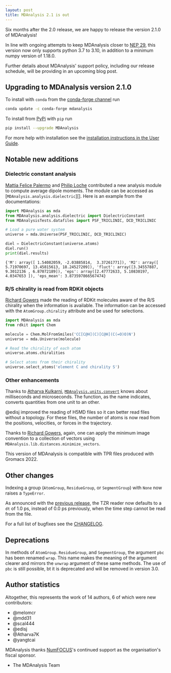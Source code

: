 ```yaml
---
layout: post
title: MDAnalysis 2.1 is out
---
```


Six months after the 2.0 release, we are happy to release the version 2.1.0 of MDAnalysis!

In line with ongoing attempts to keep MDAnalysis closer to [NEP 29][], this version now only supports python 3.7 to 3.10, in addition to a minimum numpy version of 1.18.0.

Further details about MDAnalysis' support policy, including our release schedule, will be providing in an upcoming blog post.

## Upgrading to MDAnalysis version 2.1.0

To install with `conda` from the [conda-forge channel][] run

```bash
conda update -c conda-forge mdanalysis
```

To install from [PyPi][] with `pip` run

```bash
pip install --upgrade MDAnalysis
```

For more help with installation see the [installation instructions in the User Guide][].


## Notable new additions

### Dielectric constant analysis

[Mattia Felice Palermo][] and [Philip Loche][] contributed a new analysis module to compute average dipole moments. The module can be accessed as [`MDAnalysis.analysis.dielectric`][]. Here is an example from the documentations:

```python
import MDAnalysis as mda
from MDAnalysis.analysis.dielectric import DielectricConstant
from MDAnalysisTests.datafiles import PSF_TRICLINIC, DCD_TRICLINIC

# Load a pure water system
universe = mda.Universe(PSF_TRICLINIC, DCD_TRICLINIC)

diel = DielectricConstant(universe.atoms)
diel.run()
print(diel.results)
```

```
{'M': array([ 1.54082059, -2.03885814,  3.37261771]), 'M2': array([ 5.71970697, 13.45815613, 18.24527209]), 'fluct': array([3.34557887, 9.3012136 , 6.87072189]), 'eps': array([2.47772633, 5.10830197, 4.0347653 ]), 'eps_mean': 3.873597866567474}
```

### R/S chirality is read from RDKit objects

[Richard Gowers][] made the reading of RDKit molecules aware of the R/S chirality when the information is available. The information can be accessed with the `AtomGroup.chirality` attribute and be used for selections.

```python
import MDAnalysis as mda
from rdkit import Chem

molecule = Chem.MolFromSmiles('CC[C@H](C)[C@H](C(=O)O)N')
universe = mda.Universe(molecule)

# Read the chirality of each atom
universe.atoms.chiralities

# Select atoms from their chirality
universe.select_atoms('element C and chirality S')
```

### Other enhancements

Thanks to [Atharva Kulkarni][], [`MDAnalysis.units.convert`][] knows about milliseconds and microseconds. The function, as the name indicates, converts quantities from one unit to an other.

@edisj improved the reading of H5MD files so it can better read files without a topology. For these files, the number of atoms is now read from the positions, velocities, or forces in the trajectory.

Thanks to [Richard Gowers][], again, one can apply the minimum image convention to a collection of vectors using `MDAnalysis.lib.distances.minimize_vectors`.

This version of MDAnalysis is compatible with TPR files produced with Gromacs 2022.


## Other changes

Indexing a group (`AtomGroup`, `ResidueGroup`, or `SegmentGroup`) with `None` now raises a `TypeError`.

As announced with the [previous release][], the TZR reader now defaults to a `dt` of 1.0 ps, instead of 0.0 ps previously, when the time step cannot be read from the file.

For a full list of bugfixes see the [CHANGELOG][].

## Deprecations

In methods of `AtomGroup`. `ResidueGroup`, and `SegmentGroup`, the argument `pbc` has been renamed `wrap`. This name makes the meaning of the argument clearer and mirrors the `unwrap` argument of these same methods. The use of `pbc` is still possible, bt it is deprecated and will be removed in version 3.0.

## Author statistics

Altogether, this represents the work of 14 authors, 6 of which were new contributors:

- @melomcr
- @mdd31
- @scal444
- @edisj
- @Atharva7K
- @yangtcai

MDAnalysis thanks [NumFOCUS][]'s continued support as the organisation's fiscal sponsor.

- The MDAnalysis Team

[installation instructions in the User Guide]: https://userguide.mdanalysis.org/stable/installation.html
[conda-forge channel]: https://anaconda.org/conda-forge/mdanalysis
[PyPi]: https://pypi.org/project/MDAnalysis/
[NumFOCUS]: https://www.numfocus.org
[CHANGELOG]: https://github.com/MDAnalysis/mdanalysis/blob/release-2.1.0/package/CHANGELOG
[NEP 29]: https://numpy.org/neps/nep-0029-deprecation_policy.html
[Mattia Felice Palermo]: @mattiafelice-palermo
[Philip Loche]: @PicoCentury
[`MDAnalysis.units.convert`]: https://docs.mdanalysis.org/stable/documentation_pages/units.html?highlight=unit#MDAnalysis.units.convert
[Atharva Kulkarni]: @Atharva7K
[Richard Gowers]: [@richardjgowers]
[previous release]: https://www.mdanalysis.org/2021/08/22/release-2.0.0/
